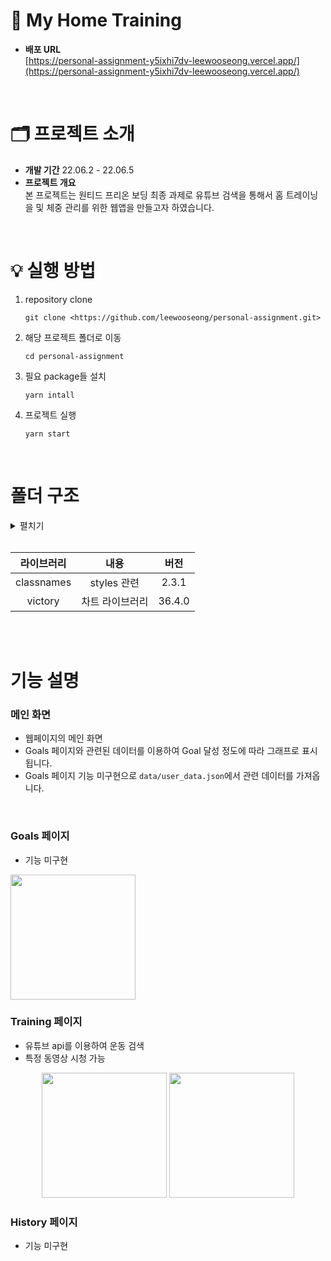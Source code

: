# 💪 My Home Training


- **배포 URL** <br /> [https://personal-assignment-y5ixhi7dv-leewooseong.vercel.app/](https://personal-assignment-y5ixhi7dv-leewooseong.vercel.app/)

<br />

# 🗂 프로젝트 소개

- **개발 기간** 22.06.2 - 22.06.5
- **프로젝트 개요** <br />
본 프로젝트는 원티드 프리온 보딩 최종 과제로 유튜브 검색을 통해서 홈 트레이닝을 및 체중 관리를 위한 웹앱을 만들고자 하였습니다.

<br />

# 💡 실행 방법

1. repository clone
    
    ```
    git clone <https://github.com/leewooseong/personal-assignment.git>
    ```
    
2. 해당 프로젝트 폴더로 이동
    
    ```
    cd personal-assignment
    ```
    
3. 필요 package들 설치
    
    ```
    yarn intall
    ```
    
4. 프로젝트 실행
    
    ```
    yarn start
    ```

<br />

# 폴더 구조

<details>
<summary>펼치기</summary>

📦과제6_개인과제<br>
 ┣ 📂public<br>
 ┃ ┣ 📜favicon.ico<br>
 ┃ ┣ 📜index.html<br>
 ┃ ┣ 📜logo192.png<br>
 ┃ ┣ 📜logo512.png<br>
 ┃ ┣ 📜manifest.json<br>
 ┃ ┣ 📜robots.txt<br>
 ┃ ┗ 📜_redirects<br>
 ┣ 📂src<br>
 ┃ ┣ 📂assets<br>
 ┃ ┃ ┗ 📂svgs<br>
 ┃ ┃ ┃ ┣ 📜back.svg<br>
 ┃ ┃ ┃ ┣ 📜front.svg<br>
 ┃ ┃ ┃ ┣ 📜goal.svg<br>
 ┃ ┃ ┃ ┣ 📜history.svg<br>
 ┃ ┃ ┃ ┣ 📜index.ts<br>
 ┃ ┃ ┃ ┣ 📜settings.svg<br>
 ┃ ┃ ┃ ┣ 📜training.svg<br>
 ┃ ┃ ┃ ┗ 📜user_image.svg<br>
 ┃ ┣ 📂data<br>
 ┃ ┃ ┗ 📜user_data.json<br>
 ┃ ┣ 📂hooks<br>
 ┃ ┃ ┗ 📂worker<br>
 ┃ ┃ ┃ ┣ 📜index.ts<br>
 ┃ ┃ ┃ ┣ 📜useAxios.ts<br>
 ┃ ┃ ┃ ┗ 📜useAxiosCore.ts<br>
 ┃ ┣ 📂routes<br>
 ┃ ┃ ┣ 📂Home<br>
 ┃ ┃ ┃ ┣ 📜home.module.scss<br>
 ┃ ┃ ┃ ┣ 📜index.tsx<br>
 ┃ ┃ ┃ ┗ 📜ProfileChart.tsx<br>
 ┃ ┃ ┣ 📂SearchTraining<br>
 ┃ ┃ ┃ ┣ 📂SearchBar<br>
 ┃ ┃ ┃ ┃ ┣ 📜index.tsx<br>
 ┃ ┃ ┃ ┃ ┗ 📜searchBar.module.scss<br>
 ┃ ┃ ┃ ┣ 📂VideoItem<br>
 ┃ ┃ ┃ ┃ ┣ 📜index.tsx<br>
 ┃ ┃ ┃ ┃ ┗ 📜videoItem.module.scss<br>
 ┃ ┃ ┃ ┣ 📂VideoList<br>
 ┃ ┃ ┃ ┃ ┣ 📜index.tsx<br>
 ┃ ┃ ┃ ┃ ┗ 📜videoList.module.scss<br>
 ┃ ┃ ┃ ┣ 📜index.tsx<br>
 ┃ ┃ ┃ ┗ 📜searchTraining.module.scss<br>
 ┃ ┃ ┣ 📂shared<br>
 ┃ ┃ ┃ ┗ 📂LNB<br>
 ┃ ┃ ┃ ┃ ┣ 📜index.tsx<br>
 ┃ ┃ ┃ ┃ ┗ 📜LNB.module.scss<br>
 ┃ ┃ ┣ 📂VideoDetail<br>
 ┃ ┃ ┃ ┣ 📜index.tsx<br>
 ┃ ┃ ┃ ┗ 📜videoDetail.module.scss<br>
 ┃ ┃ ┣ 📜index.tsx<br>
 ┃ ┃ ┗ 📜routes.module.scss<br>
 ┃ ┣ 📂services<br>
 ┃ ┃ ┗ 📜youtube-axios.ts<br>
 ┃ ┣ 📂states<br>
 ┃ ┃ ┗ 📜video.ts<br>
 ┃ ┣ 📂styles<br>
 ┃ ┃ ┣ 📂base<br>
 ┃ ┃ ┃ ┣ 📜_fonts.scss<br>
 ┃ ┃ ┃ ┣ 📜_more.scss<br>
 ┃ ┃ ┃ ┗ 📜_reset.scss<br>
 ┃ ┃ ┣ 📂constants<br>
 ┃ ┃ ┃ ┣ 📜_colors.scss<br>
 ┃ ┃ ┃ ┣ 📜_levels.scss<br>
 ┃ ┃ ┃ ┗ 📜_sizes.scss<br>
 ┃ ┃ ┣ 📂mixins<br>
 ┃ ┃ ┃ ┣ 📜_animation.scss<br>
 ┃ ┃ ┃ ┣ 📜_flexbox.scss<br>
 ┃ ┃ ┃ ┣ 📜_position.scss<br>
 ┃ ┃ ┃ ┣ 📜_responsive.scss<br>
 ┃ ┃ ┃ ┣ 📜_typography.scss<br>
 ┃ ┃ ┃ ┗ 📜_visual.scss<br>
 ┃ ┃ ┣ 📜index.js<br>
 ┃ ┃ ┗ 📜index.scss<br>
 ┃ ┣ 📂types<br>
 ┃ ┃ ┣ 📜todo.d.ts<br>
 ┃ ┃ ┗ 📜video.d.ts<br>
 ┃ ┣ 📂utils<br>
 ┃ ┃ ┗ 📜axios.ts<br>
 ┃ ┣ 📜index.tsx<br>
 ┃ ┣ 📜logo.svg<br>
 ┃ ┣ 📜react-app-env.d.ts<br>
 ┃ ┣ 📜reportWebVitals.ts<br>
 ┃ ┗ 📜setupTests.ts<br>
 ┣ 📜.env<br>
 ┣ 📜.eslintignore<br>
 ┣ 📜.eslintrc.json<br>
 ┣ 📜.gitignore<br>
 ┣ 📜.prettierignore<br>
 ┣ 📜.prettierrc.yml<br>
 ┣ 📜.stylelintrc.json<br>
 ┣ 📜package-lock.json<br>
 ┣ 📜package.json<br>
 ┣ 📜README.md<br>
 ┣ 📜tsconfig.json
 ┗ 📜yarn.lock<br>
</details>

<br />

|라이브러리|내용|버전|
|:---:|:---:|:---:|
| classnames | styles 관련 | 2.3.1 |
| victory | 차트 라이브러리 | 36.4.0 |

<br />

<br />

# 기능 설명

### 메인 화면

- 웹페이지의 메인 화면
- Goals 페이지와 관련된 데이터를 이용하여 Goal 달성 정도에 따라 그래프로 표시됩니다.
- Goals 페이지 기능 미구현으로 ```data/user_data.json```에서 관련 데이터를 가져옵니다.

<br />

### Goals 페이지

- 기능 미구현

 <img src="https://user-images.githubusercontent.com/42796944/172039339-d138128f-391f-46ee-98f7-533a58c3dbfe.png" style="display: inline-block; width:200px;"> 

<br />


### Training 페이지

- 유튜브 api를 이용하여 운동 검색 
- 특정 동영상 시청 가능

<p algin="center" style="text-align: center;">
 <img src="https://user-images.githubusercontent.com/42796944/172039325-ca19506b-87a5-4da3-ba7c-dd49074c89f7.png" style="display: inline-block; width:200px;"> 
 <img src="https://user-images.githubusercontent.com/42796944/172039334-2208e310-aa7e-4080-bcea-dd21a7894365.png" style="display: inline-block; width: 200px;">
</p>




### History 페이지

- 기능 미구현




